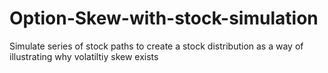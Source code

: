# Option-Skew-with-stock-simulation

Simulate series of stock paths to create a stock distribution as a way of illustrating why volatiltiy skew exists
